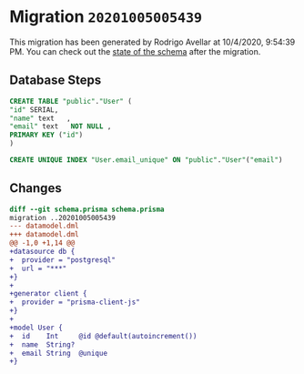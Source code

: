 # Migration `20201005005439`

This migration has been generated by Rodrigo Avellar at 10/4/2020, 9:54:39 PM.
You can check out the [state of the schema](./schema.prisma) after the migration.

## Database Steps

```sql
CREATE TABLE "public"."User" (
"id" SERIAL,
"name" text   ,
"email" text   NOT NULL ,
PRIMARY KEY ("id")
)

CREATE UNIQUE INDEX "User.email_unique" ON "public"."User"("email")
```

## Changes

```diff
diff --git schema.prisma schema.prisma
migration ..20201005005439
--- datamodel.dml
+++ datamodel.dml
@@ -1,0 +1,14 @@
+datasource db {
+  provider = "postgresql"
+  url = "***"
+}
+
+generator client {
+  provider = "prisma-client-js"
+}
+
+model User {
+  id    Int     @id @default(autoincrement())
+  name  String?
+  email String  @unique
+}
```


